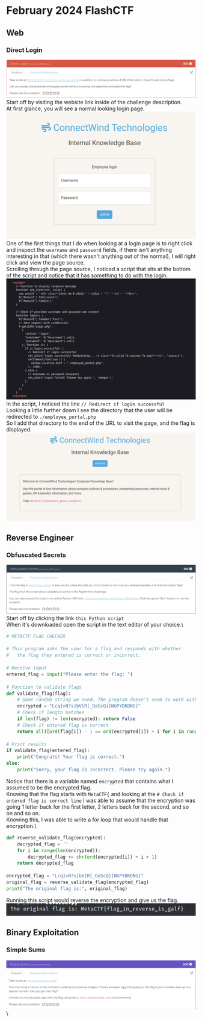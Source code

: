 # February 2024 FlashCTF

## Web
### Direct Login
![Display Web Challenge](../Content/MetaCTF-Feb-DirectLogin.png)\
Start off by visiting the website link inside of the challenge description.\
At first glance, you will see a normal looking login page.\
![Display Web1](../Content/MetaCTF-Feb-Web1.png)\
One of the first things that I do when looking at a login page is to right click and inspect the `username` and `password` fields, if there isn't anything interesting in that (which there wasn't anything out of the normal), I will right click and view the page source.\
Scrolling through the page source, I noticed a script that sits at the bottom of the script and notice that it has something to do with the login.\
![Display Web2](../Content/MetaCTF-Feb-Web2.png)\
In the script, I noticed the line `// Redirect if login successful`\
Looking a little further down I see the directory that the user will be redirected to `./employee_portal.php`\
So I add that directory to the end of the URL to visit the page, and the flag is displayed.\
![Display Web 3](../Content/MetaCTF-Feb-Web3.png)

## Reverse Engineer
### Obfuscated Secrets
![Display RE Chal](../Content/MetaCTF-Feb-ObfuscatedSecrets.png)\
Start off by clicking the link `this Python script`\
When it's downloaded open the script in the text editor of your choice.\
```python
# METACTF FLAG CHECKER

# This program asks the user for a flag and responds with whether
#   the flag they entered is correct or incorrect.

# Receive input
entered_flag = input("Please enter the flag: ")

# Function to validate flags
def validate_flag(flag):
    # Some random string we need. The program doesn't seem to work without it ¯\_(ツ)_/¯
    encrypted = "Lcq]>N?s]bV[R[_OaScQ]]NGPYDKDNG]"
    # Check if length matches
    if len(flag) != len(encrypted): return False
    # Check if entered flag is correct
    return all([ord(flag[i]) - 1 == ord(encrypted[i]) + i for i in range(len(encrypted))])

# Print results
if validate_flag(entered_flag):
    print("Congrats! Your flag is correct.")
else:
    print("Sorry, your flag is incorrect. Please try again.")
```
Notice that there is a variable named `encrypted` that contains what I assumed to be the encrypted flag.\
Knowing that the flag starts with `MetaCTF{` and looking at the `# Check if entered flag is correct line` I was able to assume that the encryption was going 1 letter back for the first letter, 2 letters back for the second, and so on and so on.\
Knowing this, I was able to write a for loop that would handle that encryption.\
```python
def reverse_validate_flag(encrypted):
    decrypted_flag = ''
    for i in range(len(encrypted)):
        decrypted_flag += chr(ord(encrypted[i]) + i + 1)
    return decrypted_flag

encrypted_flag = "Lcq]>N?s]bV[R[_OaScQ]]NGPYDKDNG]"
original_flag = reverse_validate_flag(encrypted_flag)
print("The original flag is:", original_flag)
```
Running this script would reverse the encryption and give us the flag.\
![dispaly flag](../Content/MetaCTF-Feb-ObfSec-Flag.png)

## Binary Exploitation
### Simple Sums
![display chal](../Content/MetaCTF-Feb-SimpleSums.png)\
